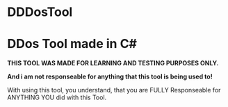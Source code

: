 # DDDosTool

# DDos Tool made in C#

**THIS TOOL WAS MADE FOR LEARNING AND TESTING PURPOSES ONLY.**

**And i am not responseable for anything that this tool is being used to!**

With using this tool, you understand, that you are FULLY Responseable for ANYTHING YOU did with this Tool.